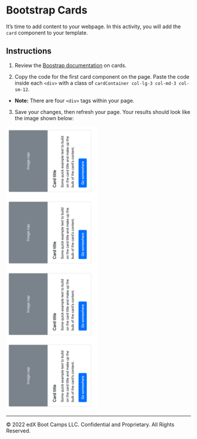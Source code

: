 # Bootstrap Cards

It’s time to add content to your webpage. In this activity, you will add the `card` component to your template. 

## Instructions

1. Review the [Boostrap documentation](https://getbootstrap.com/docs/4.3/components/card/) on cards.

2. Copy the code for the first card component on the page. Paste the code inside each `<div>` with a class of `cardContainer col-lg-3 col-md-3 col-sm-12`.

- **Note:** There are four `<div>` tags within your page.

3. Save your changes, then refresh your page. Your results should look like the image shown below: 

  ![Card Solution](./images/card-solution.png)

---

© 2022 edX Boot Camps LLC. Confidential and Proprietary. All Rights Reserved.
